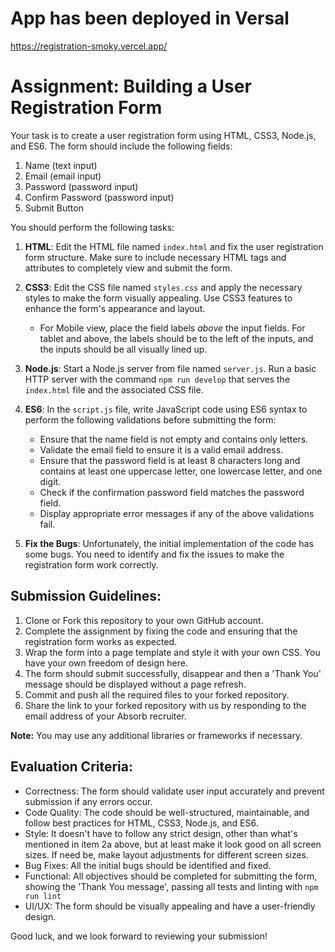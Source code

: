 # App has been deployed in Versal
 https://registration-smoky.vercel.app/

# Assignment: Building a User Registration Form

Your task is to create a user registration form using HTML, CSS3, Node.js, and ES6. The form should include the following fields:

1. Name (text input)
2. Email (email input)
3. Password (password input)
4. Confirm Password (password input)
5. Submit Button

You should perform the following tasks:

1. **HTML**: Edit the HTML file named `index.html` and fix the user registration form structure. Make sure to include necessary HTML tags and attributes to completely view and submit the form.
2. **CSS3**: Edit the CSS file named `styles.css` and apply the necessary styles to make the form visually appealing. Use CSS3 features to enhance the form's appearance and layout.
   - For Mobile view, place the field labels _above_ the input fields. For tablet and above, the labels should be to the left of the inputs, and the inputs should be all visually lined up.
3. **Node.js**: Start a Node.js server from file named `server.js`. Run a basic HTTP server with the command `npm run develop` that serves the `index.html` file and the associated CSS file.
4. **ES6**: In the `script.js` file, write JavaScript code using ES6 syntax to perform the following validations before submitting the form:
    - Ensure that the name field is not empty and contains only letters.
    - Validate the email field to ensure it is a valid email address.
    - Ensure that the password field is at least 8 characters long and contains at least one uppercase letter, one lowercase letter, and one digit.
    - Check if the confirmation password field matches the password field.
    - Display appropriate error messages if any of the above validations fail.

5. **Fix the Bugs**: Unfortunately, the initial implementation of the code has some bugs. You need to identify and fix the issues to make the registration form work correctly.

## Submission Guidelines:

1. Clone or Fork this repository to your own GitHub account.
2. Complete the assignment by fixing the code and ensuring that the registration form works as expected.
3. Wrap the form into a page template and style it with your own CSS. You have your own freedom of design here.
4. The form should submit successfully, disappear and then a 'Thank You' message should be displayed without a page refresh.
5. Commit and push all the required files to your forked repository.
6. Share the link to your forked repository with us by responding to the email address of your Absorb recruiter.

**Note:** You may use any additional libraries or frameworks if necessary.

## Evaluation Criteria:

- Correctness: The form should validate user input accurately and prevent submission if any errors occur.
- Code Quality: The code should be well-structured, maintainable, and follow best practices for HTML, CSS3, Node.js, and ES6.
- Style: It doesn't have to follow any strict design, other than what's mentioned in item 2a above, but at least make it look good on all screen sizes. If need be, make layout adjustments for different screen sizes.
- Bug Fixes: All the initial bugs should be identified and fixed.
- Functional: All objectives should be completed for submitting the form, showing the 'Thank You message', passing all tests and linting with `npm run lint`
- UI/UX: The form should be visually appealing and have a user-friendly design.

Good luck, and we look forward to reviewing your submission!
